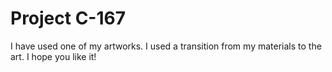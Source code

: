 # Project C-167
I have used one of my artworks. I used a transition from my materials to the art. I hope you like it!
